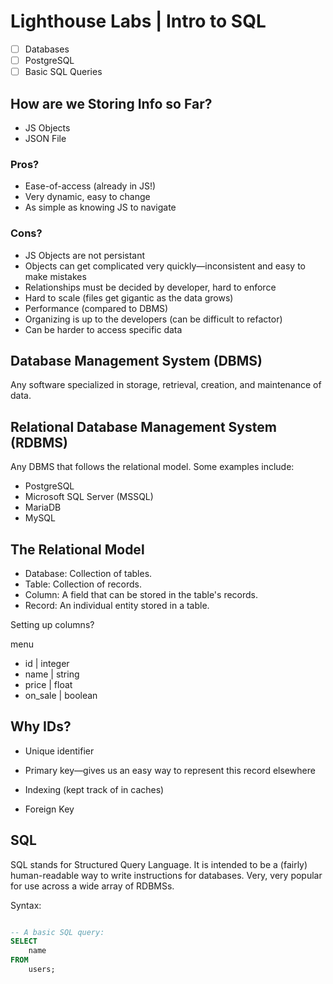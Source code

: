 # Lighthouse Labs | Intro to SQL

* [ ] Databases
* [ ] PostgreSQL
* [ ] Basic SQL Queries

## How are we Storing Info so Far?

* JS Objects
* JSON File

### Pros?

* Ease-of-access (already in JS!)
* Very dynamic, easy to change
* As simple as knowing JS to navigate

### Cons?

* JS Objects are not persistant
* Objects can get complicated very quickly—inconsistent and easy to make mistakes
* Relationships must be decided by developer, hard to enforce
* Hard to scale (files get gigantic as the data grows)
* Performance (compared to DBMS)
* Organizing is up to the developers (can be difficult to refactor)
* Can be harder to access specific data

## Database Management System (DBMS)

Any software specialized in storage, retrieval, creation, and maintenance of data.

## Relational Database Management System (RDBMS)

Any DBMS that follows the relational model. Some examples include:

* PostgreSQL
* Microsoft SQL Server (MSSQL)
* MariaDB
* MySQL

## The Relational Model

* Database: Collection of tables.
* Table: Collection of records.
* Column: A field that can be stored in the table's records.
* Record: An individual entity stored in a table.

Setting up columns?

menu
* id      | integer
* name    | string
* price   | float
* on_sale | boolean

## Why IDs?

* Unique identifier
* Primary key—gives us an easy way to represent this record elsewhere
* Indexing (kept track of in caches)

* Foreign Key

## SQL

SQL stands for Structured Query Language. It is intended to be a (fairly) human-readable way to write instructions for databases. Very, very popular for use across a wide array of RDBMSs.

Syntax:

```SQL

-- A basic SQL query:
SELECT
    name
FROM
    users;

```
